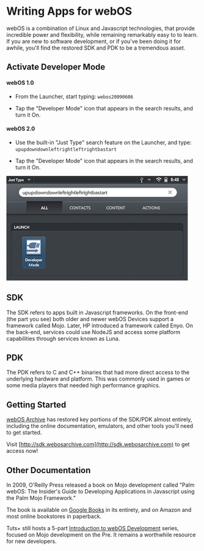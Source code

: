 # Writing Apps for webOS

webOS is a combination of Linux and Javascript technologies, that provide incredible power and flexibility, while remaining remarkably easy to to learn. If you are new to software development, or if you've been doing it for awhile, you'll find the restored SDK and PDK to be a tremendous asset.

## Activate Developer Mode

#### webOS 1.0

* From the Launcher, start typing: `webos20090606`

* Tap the "Developer Mode" icon that appears in the search results, and turn it On.

#### webOS 2.0

* Use the built-in "Just Type" search feature on the Launcher, and type: `upupdowndownleftrightleftrightbastart`

* Tap the "Developer Mode" icon that appears in the search results, and turn it On.

![Developer Mode](images/developermode.png)

## SDK

The SDK refers to apps built in Javascript frameworks. On the front-end (the part you see) both older and newer webOS Devices support a framework called Mojo. Later, HP introduced a framework called Enyo. On the back-end, services could use NodeJS and access some platform capabilities through services known as Luna.

## PDK

The PDK refers to C and C++ binaries that had more direct access to the underlying hardware and platform. This was commonly used in games or some media players that needed high performance graphics.

## Getting Started

[webOS Archive](http://www.webosarchive.com) has restored key portions of the SDK/PDK almost entirely, including the online documentation, emulators, and other tools you'll need to get started.

Visit [http://sdk.webosarchive.com](http://sdk.webosarchive.com) to get access now!

## Other Documentation

In 2009, O'Reilly Press released a book on Mojo development called "Palm webOS: The Insider's Guide to Developing Applications in Javascript using the Palm Mojo Framework."

The book is available on [Google Books](https://books.google.com/books?id=sHT6PeMp1k8C&printsec=frontcover) in its entirety, and on Amazon and most online bookstores in paperback.

Tuts+ still hosts a 5-part [Introduction to webOS Development](https://code.tutsplus.com/series/introduction-to-webos-sdk-development--mobile-22879) series, focused on Mojo development on the Pre. It remains a worthwhile resource for new developers.